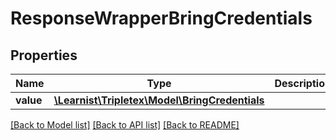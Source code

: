 # ResponseWrapperBringCredentials

## Properties
Name | Type | Description | Notes
------------ | ------------- | ------------- | -------------
**value** | [**\Learnist\Tripletex\Model\BringCredentials**](BringCredentials.md) |  | [optional] 

[[Back to Model list]](../../README.md#documentation-for-models) [[Back to API list]](../../README.md#documentation-for-api-endpoints) [[Back to README]](../../README.md)

